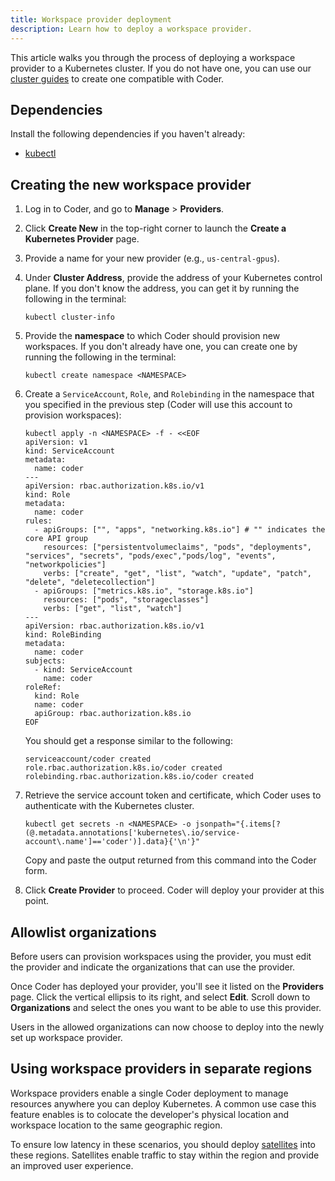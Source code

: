 ```yaml
---
title: Workspace provider deployment
description: Learn how to deploy a workspace provider.
---
```


This article walks you through the process of deploying a workspace provider to
a Kubernetes cluster. If you do not have one, you can use our
[cluster guides](../../setup/kubernetes/index.md) to create one compatible with
Coder.

## Dependencies

Install the following dependencies if you haven't already:

- [kubectl](https://kubernetes.io/docs/tasks/tools/install-kubectl/)

## Creating the new workspace provider

1. Log in to Coder, and go to **Manage** > **Providers**.

1. Click **Create New** in the top-right corner to launch the **Create a
   Kubernetes Provider** page.

1. Provide a name for your new provider (e.g., `us-central-gpus`).

1. Under **Cluster Address**, provide the address of your Kubernetes control
   plane. If you don't know the address, you can get it by running the following
   in the terminal:

   ```console
   kubectl cluster-info
   ```

1. Provide the **namespace** to which Coder should provision new workspaces. If
   you don't already have one, you can create one by running the following in
   the terminal:

   ```console
   kubectl create namespace <NAMESPACE>
   ```

1. Create a `ServiceAccount`, `Role`, and `Rolebinding` in the namespace that
   you specified in the previous step (Coder will use this account to provision
   workspaces):

   ```console
   kubectl apply -n <NAMESPACE> -f - <<EOF
   apiVersion: v1
   kind: ServiceAccount
   metadata:
     name: coder
   ---
   apiVersion: rbac.authorization.k8s.io/v1
   kind: Role
   metadata:
     name: coder
   rules:
     - apiGroups: ["", "apps", "networking.k8s.io"] # "" indicates the core API group
       resources: ["persistentvolumeclaims", "pods", "deployments", "services", "secrets", "pods/exec","pods/log", "events", "networkpolicies"]
       verbs: ["create", "get", "list", "watch", "update", "patch", "delete", "deletecollection"]
     - apiGroups: ["metrics.k8s.io", "storage.k8s.io"]
       resources: ["pods", "storageclasses"]
       verbs: ["get", "list", "watch"]
   ---
   apiVersion: rbac.authorization.k8s.io/v1
   kind: RoleBinding
   metadata:
     name: coder
   subjects:
     - kind: ServiceAccount
       name: coder
   roleRef:
     kind: Role
     name: coder
     apiGroup: rbac.authorization.k8s.io
   EOF
   ```

   You should get a response similar to the following:

   ```console
   serviceaccount/coder created
   role.rbac.authorization.k8s.io/coder created
   rolebinding.rbac.authorization.k8s.io/coder created
   ```

1. Retrieve the service account token and certificate, which Coder uses to
   authenticate with the Kubernetes cluster.

   ```console
   kubectl get secrets -n <NAMESPACE> -o jsonpath="{.items[?(@.metadata.annotations['kubernetes\.io/service-account\.name']=='coder')].data}{'\n'}"
   ```

   Copy and paste the output returned from this command into the Coder form.

1. Click **Create Provider** to proceed. Coder will deploy your provider at this
   point.

## Allowlist organizations

Before users can provision workspaces using the provider, you must edit the
provider and indicate the organizations that can use the provider.

Once Coder has deployed your provider, you'll see it listed on the **Providers**
page. Click the vertical ellipsis to its right, and select **Edit**. Scroll down
to **Organizations** and select the ones you want to be able to use this
provider.

Users in the allowed organizations can now choose to deploy into the newly set
up workspace provider.

## Using workspace providers in separate regions

Workspace providers enable a single Coder deployment to manage resources
anywhere you can deploy Kubernetes. A common use case this feature enables is to
colocate the developer's physical location and workspace location to the same
geographic region.

To ensure low latency in these scenarios, you should deploy
[satellites](../satellites/index.md) into these regions. Satellites enable
traffic to stay within the region and provide an improved user experience.
